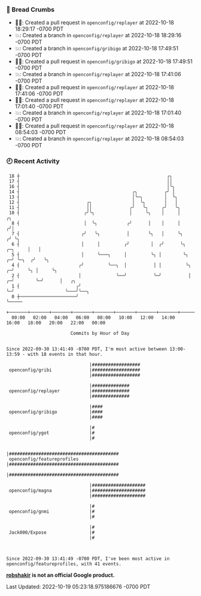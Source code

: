 ### 🍞 Bread Crumbs

 * ✍🏼: Created a pull request in `openconfig/replayer` at 2022-10-18 18:29:17 -0700 PDT
 * 💥: Created a branch in `openconfig/replayer` at 2022-10-18 18:29:16 -0700 PDT
 * 💥: Created a branch in `openconfig/gribigo` at 2022-10-18 17:49:51 -0700 PDT
 * ✍🏼: Created a pull request in `openconfig/gribigo` at 2022-10-18 17:49:51 -0700 PDT
 * 💥: Created a branch in `openconfig/replayer` at 2022-10-18 17:41:06 -0700 PDT
 * ✍🏼: Created a pull request in `openconfig/replayer` at 2022-10-18 17:41:06 -0700 PDT
 * ✍🏼: Created a pull request in `openconfig/replayer` at 2022-10-18 17:01:40 -0700 PDT
 * 💥: Created a branch in `openconfig/replayer` at 2022-10-18 17:01:40 -0700 PDT
 * ✍🏼: Created a pull request in `openconfig/replayer` at 2022-10-18 08:54:03 -0700 PDT
 * 💥: Created a branch in `openconfig/replayer` at 2022-10-18 08:54:03 -0700 PDT

### 🕘 Recent Activity
```
 18 ┼                                                       ╭╮
 17 ┤                                                       ││
 16 ┤                                                       │╰╮
 14 ┤                                          ╭╮          ╭╯ │
 13 ┤                                          │╰─╮        │  ╰╮
 12 ┤                         ╭╮               │  ╰╮       │   │
 11 ┤                         ││              ╭╯   ╰╮     ╭╯   ╰╮
 10 ┤                        ╭╯╰╮             │     ╰╮    │     │                     ╭╮
  8 ┤                        │  ╰╮           ╭╯      │    │     │                    ╭╯│
  7 ┤                       ╭╯   ╰╮          │       ╰╮   │     ╰╮                  ╭╯ ╰╮
  6 ┤                       │     │         ╭╯        │  ╭╯      ╰╮         ╭─╮     │   │
  5 ┤                       │     ╰───╮     │         ╰╮ │        ╰╮      ╭─╯ ╰─╮  ╭╯   ╰╮
  4 ┤                      ╭╯         ╰──╮  │          │ │         ╰╮   ╭─╯     ╰╮ │     ╰╮
  2 ┤                      │             ╰──╯          ╰─╯          │ ╭─╯        ╰─╯      │   ╭╮
  1 ┤                     ╭╯                                        ╰─╯                   ╰───╯╰──╮
  0 ┼─────────────────────╯                                                                       ╰─────
    +───────+───────+───────+───────+───────+───────+───────+───────+───────+───────+───────+───────+────
  00:00   02:00   04:00   06:00   08:00   10:00   12:00   14:00   16:00   18:00   20:00   22:00   00:00   

						Commits by Hour of Day


Since 2022-09-30 13:41:49 -0700 PDT, I'm most active between 13:00-13:59 - with 18 events in that hour.

```



```
                               |##################
 openconfig/gribi              |##################
                               |##################

                               |##############
 openconfig/replayer           |##############
                               |##############

                               |####
 openconfig/gribigo            |####
                               |####

                               |#
 openconfig/ygot               |#
                               |#

                               |#########################################
 openconfig/featureprofiles    |#########################################
                               |#########################################

                               |####################
 openconfig/magna              |####################
                               |####################

                               |#
 openconfig/gnmi               |#
                               |#

                               |#
 Jack000/Expose                |#
                               |#



Since 2022-09-30 13:41:49 -0700 PDT, I've been most active in openconfig/featureprofiles, with 41 events.

```
**[robshakir](mailto:robjs@google.com) is not an official Google product.**  


Last Updated: 2022-10-19 05:23:18.975186676 -0700 PDT
